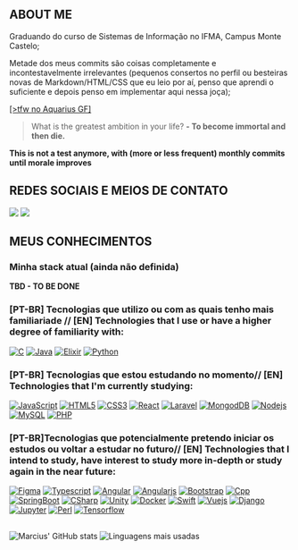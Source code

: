 <!--
**AlexandrinoMaranhao/AlexandrinoMaranhao** is a ✨ _special_ ✨ repository because its `README.md` (this file) appears on your GitHub profile.
Here are some ideas to get you started:
- 🔭 I’m currently working on ...
- 🌱 I’m currently learning ...
- 👯 I’m looking to collaborate on ...
- 🤔 I’m looking for help with ...
- 💬 Ask me about ...
- 📫 How to reach me: ...
- 😄 Pronouns: ...
- ⚡ Fun fact: ...
-->

<h2><b>ABOUT ME</b></h1>
<div>
 <p>Graduando do curso de Sistemas de Informação no IFMA, Campus Monte Castelo;</p>
 <p>Metade dos meus commits são coisas completamente e incontestavelmente irrelevantes (pequenos consertos no perfil ou besteiras novas de Markdown/HTML/CSS que eu leio por aí, penso que aprendi o suficiente e depois   penso em implementar aqui nessa joça);</p>
 <p></p>
 <a href="https://open.spotify.com/intl-pt/track/0HZlND4giwzgolBpaNIRGV" target="_blank"> [>tfw no Aquarius GF]</a>
</div>
 <p></p>

> What is the greatest ambition in your life?
> **- To become immortal and then die.**

**This is not a test anymore, with (more or less frequent) monthly commits until morale improves**

<h2><b>REDES SOCIAIS E MEIOS DE CONTATO</b></h2>
<div>
 <a href="https://www.instagram.com/alexandrinma/"><img src="https://img.shields.io/badge/Instagram-730F8A?style=for-the-badge&logo=instagram&logoColor=gold"/></a>
 <!--
 <a href="https://www.linkedin.com/in/daniel-lima-973a45227/"><img src="https://img.shields.io/badge/LinkedIn-0077B5?style=for-the-badge&logo=linkedin&logoColor=white"/></a>
 -->
 <a href="mailto:marciojunior949@gmail.com"><img src="https://img.shields.io/ba dge/Gmail-D14836?style=for-the-badge&logo=gmail&logoColor=gold"/></a>
</div> 


<h2><b>MEUS CONHECIMENTOS</b></h2>

### Minha stack atual (ainda não definida)
 <div>
  <p><strong>TBD - TO BE DONE</strong></p>
 </div>

### [PT-BR] Tecnologias que utilizo ou com as quais tenho mais familiariade // [EN] Technologies that I use or have a higher degree of familiarity with:
[![C](https://img.shields.io/badge/C-00599C?style=for-the-badge&logo=c&logoColor=gold)](https://github.com/AlexandrinoMaranhao)
[![Java](https://img.shields.io/badge/Java-ED8B00?style=for-the-badge&logo=openjdk&logoColor=black)](https://github.com/AlexandrinoMaranhao)
[![Elixir](https://img.shields.io/badge/Elixir-100000?style=for-the-badge&logo=elixir&logoColor=gold)](https://github.com/AlexandrinoMaranhao)
[![Python](https://img.shields.io/badge/Python-00000F?style=for-the-badge&logo=python&logoColor=gold)](https://github.com/AlexandrinoMaranhao)

### [PT-BR] Tecnologias que estou estudando no momento// [EN] Technologies that I'm currently studying:
[![JavaScript](https://img.shields.io/badge/JavaScript-323330?style=for-the-badge&logo=javascript&logoColor=gold)](https://github.com/AlexandrinoMaranhao)
[![HTML5](https://img.shields.io/badge/HTML5-E34F26?style=for-the-badge&logo=html5&logoColor=gold)](https://github.com/AlexandrinoMaranhao)
[![CSS3](https://img.shields.io/badge/CSS3-1572B6?style=for-the-badge&logo=css3&logoColor=gold)](https://github.com/AlexandrinoMaranhao)
[![React](https://img.shields.io/badge/React-20232A?style=for-the-badge&logo=react&logoColor=gold)](https://github.com/AlexandrinoMaranhao)
[![Laravel](https://img.shields.io/badge/Laravel-FF2D20?style=for-the-badge&logo=laravel&logoColor=gold)](https://github.com/AlexandrinoMaranhao)
[![MongodDB](https://img.shields.io/badge/MongoDB-4EA94B?style=for-the-badge&logo=mongodb&logoColor=gold)](https://github.com/AlexandrinoMaranhao)
[![Nodejs](https://img.shields.io/badge/Node.js-43853D?style=for-the-badge&logo=node.js&logoColor=gold)](https://github.com/AlexandrinoMaranhao)
[![MySQL](https://img.shields.io/badge/MySQL-00000F?style=for-the-badge&logo=mysql&logoColor=gold)](https://github.com/AlexandrinoMaranhao)
[![PHP](https://img.shields.io/badge/PHP-777BB4?style=for-the-badge&logo=php&logoColor=gold)](https://github.com/AlexandrinoMaranhao)

### [PT-BR]Tecnologias que potencialmente pretendo iniciar os estudos ou voltar a estudar no futuro// [EN] Technologies that I intend to study, have interest to study more in-depth or study again in the near future:
[![Figma](https://img.shields.io/badge/Figma-F24E1E?style=for-the-badge&logo=figma&logoColor=gold)](https://github.com/AlexandrinoMaranhao)
[![Typescript](https://img.shields.io/badge/TypeScript-007ACC?style=for-the-badge&logo=typescript&logoColor=gold)](https://github.com/AlexandrinoMaranhao)
[![Angular](https://img.shields.io/badge/Angular-DD0031?style=for-the-badge&logo=angular&logoColor=gold)](https://github.com/AlexandrinoMaranhao)
[![Angularjs](https://img.shields.io/badge/AngularJS-E23237?style=for-the-badge&logo=angularjs&logoColor=gold)](https://github.com/AlexandrinoMaranhao)
[![Bootstrap](https://img.shields.io/badge/Bootstrap-563D7C?style=for-the-badge&logo=bootstrap&logoColor=gold)](https://github.com/AlexandrinoMaranhao)
[![Cpp](https://img.shields.io/badge/C%2B%2B-00599C?style=for-the-badge&logo=c%2B%2B&logoColor=gold)](https://github.com/AlexandrinoMaranhao)
[![SpringBoot](https://img.shields.io/badge/Springboot-6DB33F?style=for-the-badge&logo=springboot&logoColor=gold)](https://github.com/AlexandrinoMaranhao)
[![CSharp](https://img.shields.io/badge/C%23-239120?style=for-the-badge&logo=c-sharp&logoColor=gold)](https://github.com/AlexandrinoMaranhao)
[![Unity](https://img.shields.io/badge/Unity-100000?style=for-the-badge&logo=unity&logoColor=gold)](https://github.com/AlexandrinoMaranhao)
[![Docker](https://img.shields.io/badge/Docker-100000?style=for-the-badge&logo=docker&logoColor=gold)](https://github.com/AlexandrinoMaranhao)
[![Swift](https://img.shields.io/badge/Swift-FA7343?style=for-the-badge&logo=swift&logoColor=gold)](https://github.com/AlexandrinoMaranhao)
[![Vuejs](https://img.shields.io/badge/Vue.js-35495E?style=for-the-badge&logo=vue.js&logoColor=gold)](https://github.com/AlexandrinoMaranhao)
[![Django](https://img.shields.io/badge/Django-092E20?style=for-the-badge&logo=django&logoColor=gold)](https://github.com/AlexandrinoMaranhao)
[![Jupyter](https://img.shields.io/badge/Jupyter-F37626.svg?&style=for-the-badge&logo=Jupyter&logoColor=gold)](https://github.com/AlexandrinoMaranhao)
[![Perl](https://img.shields.io/badge/Perl-39457E?style=for-the-badge&logo=perl&logoColor=gold)](https://github.com/AlexandrinoMaranhao)
[![Tensorflow](https://img.shields.io/badge/TensorFlow-FF6F00?style=for-the-badge&logo=TensorFlow&logoColor=gold)](https://github.com/AlexandrinoMaranhao)

<!-- 
[![]()](https://github.com/AlexandrinoMaranhao)
-->

##
 ![Marcius' GitHub stats](https://github-readme-stats.vercel.app/api?username=alexandrinomaranhao&show_icons=true&count_private=true&theme=cobalt)
 ![Linguagens mais usadas](https://github-readme-stats.vercel.app/api/top-langs/?username=alexandrinomaranhao&layout=compact&langs_count=8&theme=cobalt)
